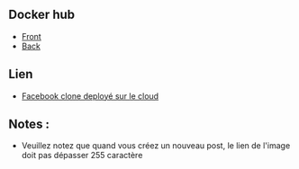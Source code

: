 ## Docker hub 
- [Front](https://hub.docker.com/repository/docker/argus416/h3-facebook-clone-front/general)
- [Back](https://hub.docker.com/repository/docker/argus416/h3-facebook-clone-back/general)

## Lien
- [Facebook clone deployé sur le cloud](http://20.111.47.38:3000)


## Notes : 
- Veuillez notez que quand vous créez un nouveau post, le lien de l'image doit pas dépasser 255 caractère